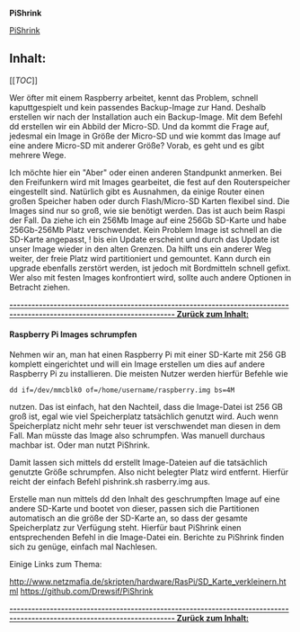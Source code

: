 **PiShrink**

[PiShrink](https://github.com/Drewsif/PiShrink)

## Inhalt:
[[_TOC_]]

Wer öfter mit einem Raspberry arbeitet, kennt das Problem, schnell kaputtgespielt und kein passendes Backup-Image zur Hand.
Deshalb erstellen wir nach der Installation auch ein Backup-Image.
Mit dem Befehl dd erstellen wir ein Abbild der Micro-SD. Und da kommt die Frage auf, jedesmal ein Image in Größe der Micro-SD
und wie kommt das Image auf eine andere Micro-SD mit anderer Größe?
Vorab, es geht und es gibt mehrere Wege.

Ich möchte hier ein "Aber" oder einen anderen Standpunkt anmerken.
Bei den Freifunkern wird mit Images gearbeitet, die fest auf den Routerspeicher eingestellt sind.
Natürlich gibt es Ausnahmen, da einige Router einen großen Speicher haben oder durch Flash/Micro-SD Karten flexibel sind. Die Images sind nur so groß, wie sie benötigt werden.
Das ist auch beim Raspi der Fall. Da ziehe ich ein 256Mb Image auf eine 256Gb SD-Karte und habe 256Gb-256Mb Platz verschwendet.
Kein Problem Image ist schnell an die SD-Karte angepasst, ! bis ein Update erscheint und durch das Update ist unser Image wieder in den alten Grenzen.
Da hilft uns ein anderer Weg weiter, der freie Platz wird partitioniert und gemountet. Kann durch ein upgrade ebenfalls zerstört werden, ist jedoch mit Bordmitteln schnell gefixt.
Wer also mit festen Images konfrontiert wird, sollte auch andere Optionen in Betracht ziehen.


**[------------------------------------------------------------------------------------------------------------------------- Zurück zum Inhalt:](#inhalt)**

#### Raspberry Pi Images schrumpfen

Nehmen wir an, man hat einen Raspberry Pi mit einer SD-Karte mit 256 GB komplett eingerichtet und will ein Image erstellen um dies auf andere Raspberry Pi zu installieren. 
Die meisten Nutzer werden hierfür Befehle wie 
~~~
dd if=/dev/mmcblk0 of=/home/username/raspberry.img bs=4M
~~~ 
nutzen. Das ist einfach, hat den Nachteil, dass die
Image-Datei ist 256 GB groß ist, egal wie viel Speicherplatz tatsächlich genutzt wird. Auch wenn Speicherplatz nicht mehr sehr teuer ist verschwendet man diesen in dem Fall. 
Man müsste das Image also schrumpfen. Was manuell durchaus machbar ist. Oder man nutzt PiShrink.

Damit lassen sich mittels dd erstellt Image-Dateien auf die tatsächlich genutzte Größe schrumpfen. Also nicht belegter Platz wird entfernt.
Hierfür reicht der einfach Befehl pishrink.sh rasberry.img aus.

Erstelle man nun mittels dd den Inhalt des geschrumpften Image auf eine andere SD-Karte und bootet von dieser, passen sich die Partitionen automatisch an die größe der SD-Karte an, 
so dass der gesamte Speicherplatz zur Verfügung steht. Hierfür baut PiShrink einen entsprechenden Befehl in die Image-Datei ein.
Berichte zu PiShrink finden sich zu genüge, einfach mal Nachlesen.

Einige Links zum Thema:

http://www.netzmafia.de/skripten/hardware/RasPi/SD_Karte_verkleinern.html
https://github.com/Drewsif/PiShrink

**[------------------------------------------------------------------------------------------------------------------------- Zurück zum Inhalt:](#inhalt)**